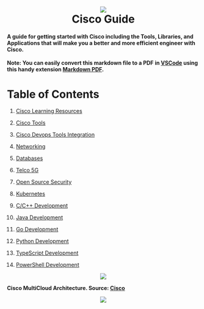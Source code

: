 <h1 align="center">
 <img src="https://user-images.githubusercontent.com/45159366/117212227-ef8f6900-adae-11eb-9e49-eb48c86ff9eb.png">
  <br />
 Cisco Guide
</h1>

 #### A guide for getting started with Cisco including the Tools, Libraries, and Applications that will make you a better and more efficient engineer with Cisco.
 
 **Note: You can easily convert this markdown file to a PDF in [VSCode](https://code.visualstudio.com/) using this handy extension [Markdown PDF](https://marketplace.visualstudio.com/items?itemName=yzane.markdown-pdf).**
 
 
# Table of Contents

1. [Cisco Learning Resources](https://github.com/mikeroyal/Cisco-Guide/blob/main/README.md#Cisco-learning-resources)

2. [Cisco Tools](https://github.com/mikeroyal/Cisco-Guide/blob/main/README.md#Cisco-tools)

3. [Cisco Devops Tools Integration](https://github.com/mikeroyal/Cisco-Guide/blob/main/README.md#Cisco-devops-tools-integration)
 
4. [Networking](https://github.com/mikeroyal/Cisco-Guide/blob/main/README.md#networking)

5. [Databases](https://github.com/mikeroyal/Cisco-Guide/blob/main/README.md#databases)

6. [Telco 5G](https://github.com/mikeroyal/Cisco-Guide/blob/main/README.md#telco-5g)

7. [Open Source Security](https://github.com/mikeroyal/Cisco-Guide/blob/main/README.md#open-source-security)

8. [Kubernetes](https://github.com/mikeroyal/Cisco-Guide/blob/main/README.md#kubernetes)

9. [C/C++ Development](https://github.com/mikeroyal/Cisco-Guide/blob/main/README.md#cc-development)

10. [Java Development](https://github.com/mikeroyal/Cisco-Guide/blob/main/README.md#java-development)

11. [Go Development](https://github.com/mikeroyal/Cisco-Guide/blob/main/README.md#go-development)

12. [Python Development](https://github.com/mikeroyal/Cisco-Guide/blob/main/README.md#python-development)

13. [TypeScript Development](https://github.com/mikeroyal/Cisco-Guide/blob/main/README.md#typescript-development)

14. [PowerShell Development](https://github.com/mikeroyal/Cisco-Guide/blob/main/README.md#powershell-development)

<p align="center">
 <img src="https://user-images.githubusercontent.com/45159366/117212273-fd44ee80-adae-11eb-9fb3-3b5dd9d36a5a.png">
  <br />
</p>
 
**Cisco MultiCloud Architecture. Source: [Cisco](https://docs.cloudmgmt.cisco.com/display/CCSSDK/Configure+the+Custom+Cloud+Type)**

<p align="center">
 <img src="https://user-images.githubusercontent.com/45159366/117212480-409f5d00-adaf-11eb-9490-9b62d22d5687.png">
  <br />
</p>
